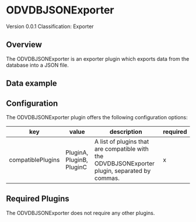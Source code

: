 # ODVDBJSONExporter
Version 0.0.1
Classification: Exporter

Overview
-----
The ODVDBJSONExporter is an exporter plugin which exports data from the database into a JSON file.

Data example
-----

Configuration
-----
The ODVDBJSONExporter plugin offers the following configuration options:

| key  | value | description | required |
| ------------- | ------------- |  ------------- | ------------- |
| compatiblePlugins | PluginA, PluginB, PluginC | A list of plugins that are compatible with the ODVDBJSONExporter plugin, separated by commas. | x


Required Plugins
-----
The ODVDBJSONExporter does not require any other plugins.


 